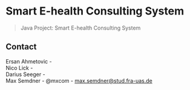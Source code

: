 # Smart E-health Consulting System

> Java Project: Smart E-health Consulting System

## Contact

Ersan  Ahmetovic - \
Nico   Lick      - \
Darius Seeger    - \
Max    Semdner   - @mxcom - max.semdner@stud.fra-uas.de
